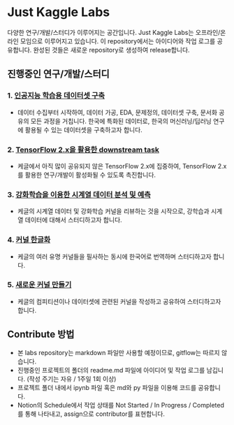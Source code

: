 # Just Kaggle Labs
다양한 연구/개발/스터디가 이루어지는 공간입니다. Just Kaggle Labs는 오프라인/온라인 모임으로 이루어지고 있습니다. 이 repository에서는 아이디어와 작업 로그를 공유합니다. 완성된 것들은 새로운 repository로 생성하여 release합니다.

## 진행중인 연구/개발/스터디
### 1. [인공지능 학습용 데이터셋 구축](1_creating_dataset)
- 데이터 수집부터 시작하여, 데이터 가공, EDA, 문제정의, 데이터셋 구축, 문서화 공유의 모든 과정을 거칩니다. 한국에 특화된 데이터로, 한국의 머신러닝/딥러닝 연구에 활용될 수 있는 데이터셋을 구축하고자 합니다.
### 2. [TensorFlow 2.x을 활용한 downstream task](2_tf_2_x)
- 케글에서 아직 많이 공유되지 않은 TensorFlow 2.x에 집중하여, TensorFlow 2.x를 활용한 연구/개발이 활성화될 수 있도록 촉진합니다.
### 3. [강화학습을 이용한 시계열 데이터 분석 및 예측](3_RL)
- 케글의 시계열 데이터 및 강화학습 커널을 리뷰하는 것을 시작으로, 강학습과 시계열 데이터에 대해서 스터디하고자 합니다.
### 4. [커널 한글화](4_KOR_Kernel)
- 케글의 여러 유명 커널들을 필사하는 동시에 한국어로 번역하며 스터디하고자 합니다.
### 5. [새로운 커널 만들기](5_New_Kernel)
- 케글의 컴피티션이나 데이터셋에 관련된 커널을 작성하고 공유하여 스터디하고자 합니다.
## Contribute 방법
- 본 labs repository는 markdown 파일만 사용할 예정이므로, gitflow는 따르지 않습니다.
- 진행중인 프로젝트의 폴더의 readme.md 파일에 아이디어 및 작업 로그를 남깁니다. (작성 주기는 자유 / 1주일 1회 이상)
- 프로젝트 폴더 내에서 ipynb 파일 혹은 md와 py 파일을 이용해 코드를 공유합니다.
- Notion의 Schedule에서 작업 상태를 Not Started / In Progress / Completed 를 통해 나타내고, assign으로 contributor를 표현합니다.

